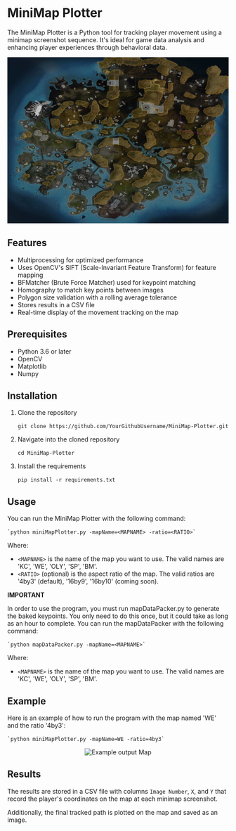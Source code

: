 MiniMap Plotter
===============

The MiniMap Plotter is a Python tool for tracking player movement using a minimap screenshot sequence. It's ideal for game data analysis and enhancing player experiences through behavioral data.

<p align="center"> <img src="githubImages/result.gif" alt="happihound's custom image"/> </p>

Features
--------

*   Multiprocessing for optimized performance
*   Uses OpenCV's SIFT (Scale-Invariant Feature Transform) for feature mapping
*   BFMatcher (Brute Force Matcher) used for keypoint matching
*   Homography to match key points between images
*   Polygon size validation with a rolling average tolerance
*   Stores results in a CSV file
*   Real-time display of the movement tracking on the map


Prerequisites
-------------

*   Python 3.6 or later
*   OpenCV
*   Matplotlib
*   Numpy

Installation
------------

1.  Clone the repository

        git clone https://github.com/YourGithubUsername/MiniMap-Plotter.git

2.  Navigate into the cloned repository

        cd MiniMap-Plotter

3.  Install the requirements

        pip install -r requirements.txt

Usage
-----

You can run the MiniMap Plotter with the following command:

    `python miniMapPlotter.py -mapName=<MAPNAME> -ratio=<RATIO>`

Where:

*   `<MAPNAME>` is the name of the map you want to use. The valid names are 'KC', 'WE', 'OLY', 'SP', 'BM'.
*   `<RATIO>` (optional) is the aspect ratio of the map. The valid ratios are '4by3' (default), '16by9', '16by10' (coming soon).


**IMPORTANT**

In order to use the program, you must run mapDataPacker.py to generate the baked keypoints. You only need to do this once, but it could take as long as an hour to complete. You can run the mapDataPacker with the following command:

    `python mapDataPacker.py -mapName=<MAPNAME>`

Where:

*   `<MAPNAME>` is the name of the map you want to use. The valid names are 'KC', 'WE', 'OLY', 'SP', 'BM'.

Example
-------

Here is an example of how to run the program with the map named 'WE' and the ratio '4by3':

    `python miniMapPlotter.py -mapName=WE -ratio=4by3`

<p align="center"> <img src="githubImages/example_result.png" alt="Example output Map"/> </p>

Results
-------

The results are stored in a CSV file with columns `Image Number`, `X`, and `Y` that record the player's coordinates on the map at each minimap screenshot.

Additionally, the final tracked path is plotted on the map and saved as an image.
